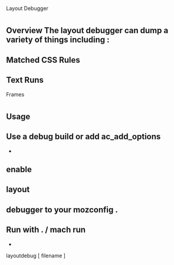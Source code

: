 #
Layout
Debugger
#
#
Overview
The
layout
debugger
can
dump
a
variety
of
things
including
:
-
Matched
CSS
Rules
-
Text
Runs
-
Frames
#
#
Usage
-
Use
a
debug
build
or
add
ac_add_options
-
-
enable
-
layout
-
debugger
to
your
mozconfig
.
-
Run
with
.
/
mach
run
-
-
layoutdebug
[
filename
]
